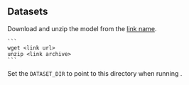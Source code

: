 <!--- 30. Datasets -->
## Datasets

Download and unzip the <model name> model from the [link name](<link url>).

    ```
    wget <link url>
    unzip <link archive>
    ```

Set the `DATASET_DIR` to point to this directory when running <model name>.
